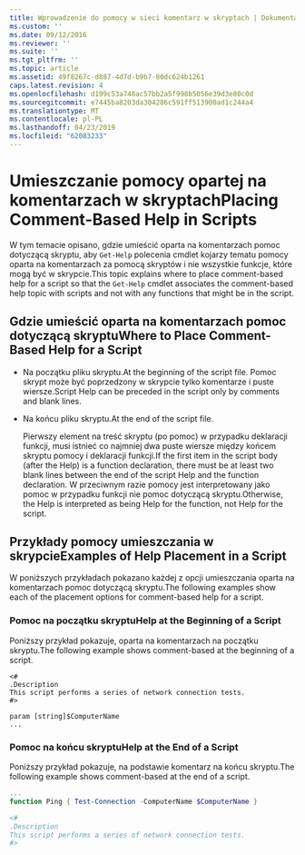```yaml
---
title: Wprowadzenie do pomocy w sieci komentarz w skryptach | Dokumentacja firmy Microsoft
ms.custom: ''
ms.date: 09/12/2016
ms.reviewer: ''
ms.suite: ''
ms.tgt_pltfrm: ''
ms.topic: article
ms.assetid: 49f8267c-d887-4d7d-b9b7-80dc624b1261
caps.latest.revision: 4
ms.openlocfilehash: d199c53a748ac57bb2a5f998b5056e39d3e80c0d
ms.sourcegitcommit: e7445ba8203da304286c591ff513900ad1c244a4
ms.translationtype: MT
ms.contentlocale: pl-PL
ms.lasthandoff: 04/23/2019
ms.locfileid: "62083233"
---
```

# <a name="placing-comment-based-help-in-scripts"></a><span data-ttu-id="d3709-102">Umieszczanie pomocy opartej na komentarzach w skryptach</span><span class="sxs-lookup"><span data-stu-id="d3709-102">Placing Comment-Based Help in Scripts</span></span>

<span data-ttu-id="d3709-103">W tym temacie opisano, gdzie umieścić oparta na komentarzach pomoc dotyczącą skryptu, aby `Get-Help` polecenia cmdlet kojarzy tematu pomocy oparta na komentarzach za pomocą skryptów i nie wszystkie funkcje, które mogą być w skrypcie.</span><span class="sxs-lookup"><span data-stu-id="d3709-103">This topic explains where to place comment-based help for a script so that the `Get-Help` cmdlet associates the comment-based help topic with scripts and not with any functions that might be in the script.</span></span>

## <a name="where-to-place-comment-based-help-for-a-script"></a><span data-ttu-id="d3709-104">Gdzie umieścić oparta na komentarzach pomoc dotyczącą skryptu</span><span class="sxs-lookup"><span data-stu-id="d3709-104">Where to Place Comment-Based Help for a Script</span></span>

- <span data-ttu-id="d3709-105">Na początku pliku skryptu.</span><span class="sxs-lookup"><span data-stu-id="d3709-105">At the beginning of the script file.</span></span> <span data-ttu-id="d3709-106">Pomoc skrypt może być poprzedzony w skrypcie tylko komentarze i puste wiersze.</span><span class="sxs-lookup"><span data-stu-id="d3709-106">Script Help can be preceded in the script only by comments and blank lines.</span></span>

- <span data-ttu-id="d3709-107">Na końcu pliku skryptu.</span><span class="sxs-lookup"><span data-stu-id="d3709-107">At the end of the script file.</span></span>

  <span data-ttu-id="d3709-108">Pierwszy element na treść skryptu (po pomoc) w przypadku deklaracji funkcji, musi istnieć co najmniej dwa puste wiersze między końcem skryptu pomocy i deklaracji funkcji.</span><span class="sxs-lookup"><span data-stu-id="d3709-108">If the first item in the script body (after the Help) is a function declaration, there must be at least two blank lines between the end of the script Help and the function declaration.</span></span> <span data-ttu-id="d3709-109">W przeciwnym razie pomocy jest interpretowany jako pomoc w przypadku funkcji nie pomoc dotyczącą skryptu.</span><span class="sxs-lookup"><span data-stu-id="d3709-109">Otherwise, the Help is interpreted as being Help for the function, not Help for the script.</span></span>

## <a name="examples-of-help-placement-in-a-script"></a><span data-ttu-id="d3709-110">Przykłady pomocy umieszczania w skrypcie</span><span class="sxs-lookup"><span data-stu-id="d3709-110">Examples of Help Placement in a Script</span></span>

 <span data-ttu-id="d3709-111">W poniższych przykładach pokazano każdej z opcji umieszczania oparta na komentarzach pomoc dotyczącą skryptu.</span><span class="sxs-lookup"><span data-stu-id="d3709-111">The following examples show each of the placement options for comment-based help for a script.</span></span>

### <a name="help-at-the-beginning-of-a-script"></a><span data-ttu-id="d3709-112">Pomoc na początku skryptu</span><span class="sxs-lookup"><span data-stu-id="d3709-112">Help at the Beginning of a Script</span></span>

 <span data-ttu-id="d3709-113">Poniższy przykład pokazuje, oparta na komentarzach na początku skryptu.</span><span class="sxs-lookup"><span data-stu-id="d3709-113">The following example shows comment-based at the beginning of a script.</span></span>

```
<#
.Description
This script performs a series of network connection tests.
#>

param [string]$ComputerName
...
```

### <a name="help-at-the-end-of-a-script"></a><span data-ttu-id="d3709-114">Pomoc na końcu skryptu</span><span class="sxs-lookup"><span data-stu-id="d3709-114">Help at the End of a Script</span></span>

 <span data-ttu-id="d3709-115">Poniższy przykład pokazuje, na podstawie komentarz na końcu skryptu.</span><span class="sxs-lookup"><span data-stu-id="d3709-115">The following example shows comment-based at the end of a script.</span></span>

```powershell
...
function Ping { Test-Connection -ComputerName $ComputerName }

<#
.Description
This script performs a series of network connection tests.
#>

```